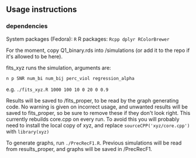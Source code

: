 ## Usage instructions

### dependencies
System packages (Fedora): `R`
R packages: `Rcpp dplyr RColorBrewer`

For the moment, copy Q1_binary.rds into /simulations (or add it to the repo if it's allowed to be here).

fits_xyz runs the simulation, arguments are:

`n p SNR num_bi num_bij perc_viol regression_alpha`

e.g. `./fits_xyz.R 1000 100 10 0 20 0 0.9`

Results will be saved to /fits_proper, to be read by the graph generating code.
No warning is given on incorrect usage, and unwanted results will be saved to fits_proper, so be sure to remove these if they don't look right.
This currently rebuilds core.cpp on every run. To avoid this you will probably need to install the local copy of xyz, and replace `sourceCPP('xyz/core.cpp')` with `library(xyz)`

To generate graphs, run `./PrecRecF1.R`. Previous simulations will be read from results_proper, and graphs will be saved in /PrecRecF1.
